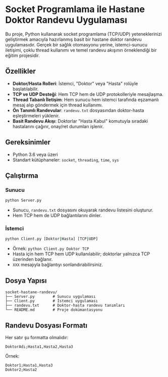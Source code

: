 # Socket Programlama ile Hastane Doktor Randevu Uygulaması

Bu proje, Python kullanarak socket programlama (TCP/UDP) yeteneklerinizi geliştirmek amacıyla hazırlanmış basit bir hastane doktor randevu uygulamasıdır. Gerçek bir sağlık otomasyonu yerine, istemci-sunucu iletişimi, çoklu thread kullanımı ve temel randevu akışının örneklendiği bir eğitim projesidir.

## Özellikler

* **Doktor/Hasta Rolleri**: İstemci, "Doktor" veya "Hasta" rolüyle başlatılabilir.
* **TCP ve UDP Desteği**: Hem TCP hem de UDP protokolleriyle mesajlaşma.
* **Thread Tabanlı İletişim**: Hem sunucu hem istemci tarafında eşzamanlı mesaj alıp göndermek için thread kullanımı.
* **Ön Tanımlı Randevular**: `randevu.txt` dosyasından doktor-hasta eşleştirmeleri yüklenir.
* **Basit Randevu Akışı**: Doktorlar "Hasta Kabul" komutuyla sıradaki hastalarını çağırır, onay/ret durumları işlenir.

## Gereksinimler

* Python 3.6 veya üzeri
* Standart kütüphaneler: `socket`, `threading`, `time`, `sys`

## Çalıştırma

### Sunucu

```bash
python Server.py
```

* Sunucu, `randevu.txt` dosyasını okuyarak randevu listesini oluşturur.
* Hem TCP hem de UDP bağlantılarını dinler.

### İstemci

```bash
python Client.py [Doktor|Hasta] [TCP|UDP]
```

* Örnek: `python Client.py Doktor TCP`
* Hasta için hem TCP hem UDP kullanılabilir; doktorlar yalnızca TCP üzerinden bağlanır.
* `XXX` mesajıyla bağlantıyı sonlandırabilirsiniz.

## Dosya Yapısı

```plaintext
socket-hastane-randevu/
├── Server.py        # Sunucu uygulaması
├── Client.py        # İstemci uygulaması
├── randevu.txt      # Doktor-hasta randevu tanımları
└── README.md        # Proje dokümantasyonu
```

## Randevu Dosyası Formatı

Her satır şu formatta olmalıdır:

```
DoktorAdı;Hasta1,Hasta2,Hasta3
```

Örnek:

```
Doktor1;Hasta1,Hasta3
Doktor2;Hasta2
```
